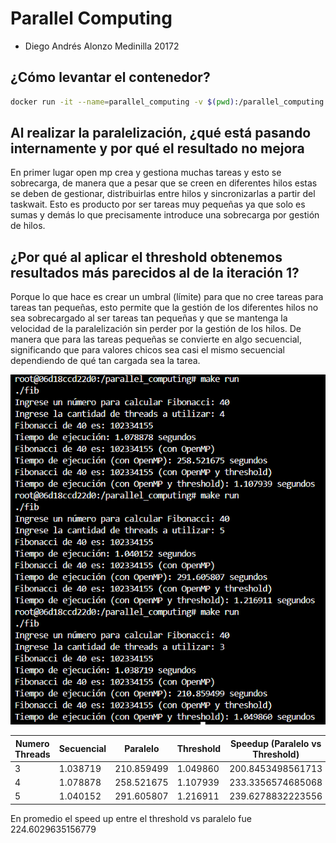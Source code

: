 # Parallel Computing

- Diego Andrés Alonzo Medinilla 20172

## ¿Cómo levantar el contenedor?

```bash
docker run -it --name=parallel_computing -v $(pwd):/parallel_computing parallel_computing
```

## Al realizar la paralelización, ¿qué está pasando internamente y por qué el resultado no mejora

En primer lugar open mp crea y gestiona muchas tareas y esto se sobrecarga, de manera que a pesar que se creen en diferentes hilos estas se deben de gestionar, distribuirlas entre hilos y sincronizarlas a partir del taskwait. Esto es producto por ser tareas muy pequeñas ya que solo es sumas y demás lo que precisamente introduce una sobrecarga por gestión de hilos.

##  ¿Por qué al aplicar el threshold obtenemos resultados más parecidos al de la iteración 1?
Porque lo que hace es crear un umbral (límite) para que no cree tareas para tareas tan pequeñas, esto permite que la gestión de los diferentes hilos no sea sobrecargado al ser tareas tan pequeñas y que se mantenga la velocidad de la paralelización sin perder por la gestión de los hilos. De manera que para las tareas pequeñas se convierte en algo secuencial, significando que para valores chicos sea casi el mismo secuencial dependiendo de qué tan cargada sea la tarea.


![alt text](image.png)


<table> 
    <thead> 
        <tr> 
            <th>Numero Threads</th>
            <th>Secuencial</th> 
            <th>Paralelo</th> 
            <th>Threshold</th>
            <th>Speedup (Paralelo vs Threshold)</th>
        </tr> 
    </thead> 
    <tbody> 
        <tr> 
            <td>3</td> 
            <td>1.038719</td> 
            <td>210.859499</td> 
            <td>1.049860</td> 
            <td>200.8453498561713</td> 
        </tr> 
        <tr> 
            <td>4</td> 
            <td>1.078878</td> 
            <td>258.521675</td> 
            <td>1.107939</td> 
            <td>233.3356574685068</td> 
        </tr> 
        <tr> 
            <td>5</td> 
            <td>1.040152</td> 
            <td>291.605807</td> 
            <td>1.216911</td> 
            <td>239.6278832223556</td> 
        </tr> 
    </tbody> 
</table>

En promedio el speed up entre el threshold vs paralelo fue 224.6029635156779
